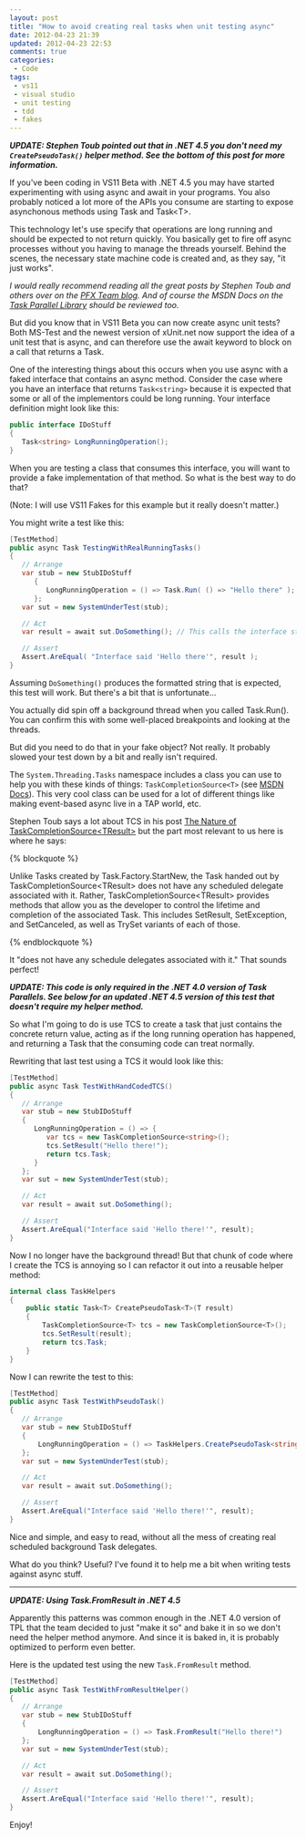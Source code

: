 ```yaml
---
layout: post
title: "How to avoid creating real tasks when unit testing async"
date: 2012-04-23 21:39
updated: 2012-04-23 22:53
comments: true
categories: 
 - Code
tags:
 - vs11
 - visual studio
 - unit testing
 - tdd
 - fakes
---
```


***UPDATE: Stephen Toub pointed out that in .NET 4.5 you don't need my
`CreatePseudoTask()` helper method. See the bottom of this post for
more information.***

If you've been coding in VS11 Beta with .NET 4.5 you may have started
experimenting with using async and await in your programs. You also probably
noticed a lot more of the APIs you consume are starting to expose asynchonous
methods using Task and Task&lt;T&gt;.

This technology let's use specify that operations are long running and should
be expected to not return quickly. You basically get to fire off async
processes without you having to manage the threads yourself.  Behind the
scenes, the necessary state machine code is created and, as they say, "it just
works".

*I would really recommend reading all the great posts by Stephen Toub and
others over on the [PFX Team blog][1]. And of course the MSDN Docs on 
the [Task Parallel Library][4] should be reviewed too.*

But did you know that in VS11 Beta you can now create async unit tests? Both
MS-Test and the newest version of xUnit.net now support the idea of a unit test
that is async, and can therefore use the await keyword to block on a call that
returns a Task.

<!-- more -->

One of the interesting things about this occurs when you use async with a faked
interface that contains an async method.  Consider the case where you have an
interface that returns `Task<string>` because it is expected that some or all
of the implementors could be long running. Your interface definition might look
like this:

``` csharp
public interface IDoStuff
{
   Task<string> LongRunningOperation();
}
```

When you are testing a class that consumes this interface, you will want to
provide a fake implementation of that method. So what is the best way to do
that?

(Note: I will use VS11 Fakes for this example but it really doesn't matter.)

You might write a test like this:

``` csharp
[TestMethod]
public async Task TestingWithRealRunningTasks()
{
   // Arrange
   var stub = new StubIDoStuff
      {
         LongRunningOperation = () => Task.Run( () => "Hello there" );
      };
   var sut = new SystemUnderTest(stub);

   // Act
   var result = await sut.DoSomething(); // This calls the interface stub

   // Assert
   Assert.AreEqual( "Interface said 'Hello there'", result );
}
```

Assuming `DoSomething()` produces the formatted string that is expected, this
test will work. But there's a bit that is unfortunate...

You actually did spin off a background thread when you called Task.Run().  You
can confirm this with some well-placed breakpoints and looking at the threads.

But did you need to do that in your fake object? Not really. It probably slowed
your test down by a bit and really isn't required.

The `System.Threading.Tasks` namespace includes a class you can use to help you
with these kinds of things: `TaskCompletionSource<T>` (see [MSDN Docs][3]). This very cool
class can be used for a lot of different things like making event-based async
live in a TAP world, etc.

Stephen Toub says a lot about TCS in his post [The Nature of TaskCompletionSource&lt;TResult&gt;][2]
but the part most relevant to us here is where he says:

{% blockquote %}

Unlike Tasks created by Task.Factory.StartNew, the Task handed out by
TaskCompletionSource&lt;TResult&gt; does not have any scheduled delegate associated
with it. Rather, TaskCompletionSource&lt;TResult&gt; provides methods that allow you
as the developer to control the lifetime and completion of the associated Task.
This includes SetResult, SetException, and SetCanceled, as well as TrySet
variants of each of those.  

{% endblockquote %}

It "does not have any schedule delegates associated with it." That sounds
perfect!

***UPDATE: This code is only required in the .NET 4.0 version of Task
Parallels. See below for an updated .NET 4.5 version of this test that
doesn't require my helper method.***

So what I'm going to do is use TCS to create a task that just contains the
concrete return value, acting as if the long running operation has happened,
and returning a Task that the consuming code can treat normally.

Rewriting that last test using a TCS it would look like this:

``` csharp
[TestMethod]
public async Task TestWithHandCodedTCS()
{
   // Arrange
   var stub = new StubIDoStuff
   {
      LongRunningOperation = () => {
         var tcs = new TaskCompletionSource<string>();
         tcs.SetResult("Hello there!");
         return tcs.Task;
      }
   };
   var sut = new SystemUnderTest(stub);

   // Act
   var result = await sut.DoSomething();

   // Assert
   Assert.AreEqual("Interface said 'Hello there!'", result);
}
```

Now I no longer have the background thread! But that chunk of code where I
create the TCS is annoying so I can refactor it out into a reusable helper
method:

``` csharp
internal class TaskHelpers
{
    public static Task<T> CreatePseudoTask<T>(T result)
    {
        TaskCompletionSource<T> tcs = new TaskCompletionSource<T>();
        tcs.SetResult(result);
        return tcs.Task;
    }
}
```

Now I can rewrite the test to this:

``` csharp
[TestMethod]
public async Task TestWithPseudoTask()
{
   // Arrange
   var stub = new StubIDoStuff
   {
       LongRunningOperation = () => TaskHelpers.CreatePseudoTask<string>("Hello there!")
   };
   var sut = new SystemUnderTest(stub);

   // Act
   var result = await sut.DoSomething();

   // Assert
   Assert.AreEqual("Interface said 'Hello there!'", result);
}
```

Nice and simple, and easy to read, without all the mess of creating real
scheduled background Task delegates.

What do you think? Useful? I've found it to help me a bit when writing tests
against async stuff.

-------------------------------------------------------------------------------

***UPDATE: Using Task.FromResult in .NET 4.5***

Apparently this patterns was common enough in the .NET 4.0 version of TPL that
the team decided to just "make it so" and bake it in so we don't need the
helper method anymore. And since it is baked in, it is probably optimized to
perform even better.

Here is the updated test using the new `Task.FromResult` method.

``` csharp
[TestMethod]
public async Task TestWithFromResultHelper()
{
   // Arrange
   var stub = new StubIDoStuff
   {
       LongRunningOperation = () => Task.FromResult("Hello there!")
   };
   var sut = new SystemUnderTest(stub);

   // Act
   var result = await sut.DoSomething();

   // Assert
   Assert.AreEqual("Interface said 'Hello there!'", result);
}
```

Enjoy!

[1]: http://blogs.msdn.com/b/pfxteam/
[2]: http://blogs.msdn.com/b/pfxteam/archive/2009/06/02/9685804.aspx
[3]: http://msdn.microsoft.com/en-us/library/dd449174.aspx
[4]: http://msdn.microsoft.com/en-us/library/dd460717(v=vs.110).aspx
